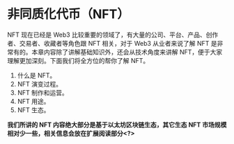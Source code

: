 # 非同质化代币（NFT）
NFT 现在已经是 Web3 比较重要的领域了，有大量的公司、平台、产品、创作者、交易者、收藏者等角色跟 NFT 相关，对于 Web3 从业者来说了解 NFT 是非常有的。本章内容除了讲解基础知识外，还会从技术角度来讲解 NFT，便于大家理解更加深刻。下面我们将全方位的帮你了解 NFT。
1. 什么是 NFT。
2. NFT 演变过程。
3. NFT 制作和运营。
4. NFT 用途。
5. NFT 生态。

**我们所讲的 NFT 内容绝大部分是基于以太坊区块链生态，其它生态 NFT 市场规模相对少一些，相关信息会放在扩展阅读部分<?>**
